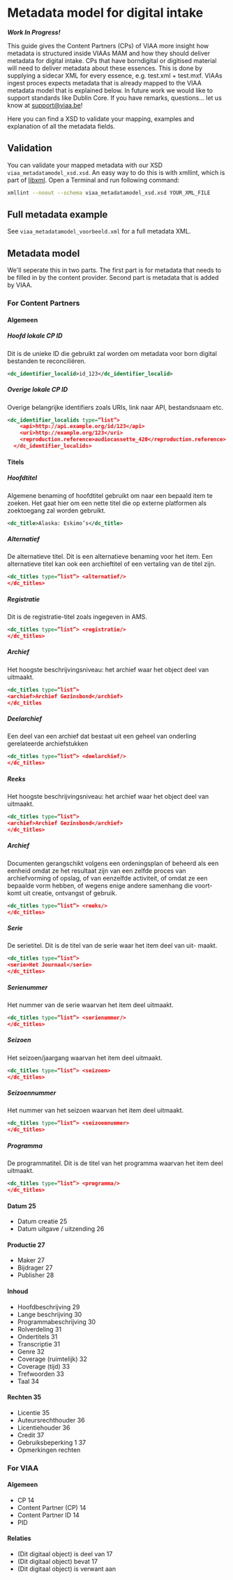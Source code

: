 # Metadata model for digital intake
***Work In Progress!***

This guide gives the Content Partners (CPs) of VIAA more insight how metadata is structured inside VIAAs MAM and how they should deliver metadata for digital intake. CPs that have  borndigital or digitised material will need to deliver metadata about these essences. This is done by supplying a sidecar XML for every essence, e.g. test.xml + test.mxf. VIAAs ingest proces expects metadata that is already mapped to the VIAA metadata model that is explained below. In future work we would like to support standards like Dublin Core. If you have remarks, questions... let us know at support@viaa.be!

Here you can find a XSD to validate your mapping, examples and explanation of all the metadata fields.

## Validation

You can validate your mapped metadata with our XSD `viaa_metadatamodel_xsd.xsd`.
An easy way to do this is with xmllint, which is part of [libxml](http://xmlsoft.org/).
Open a Terminal and run following command:

```bash
xmllint --noout --schema viaa_metadatamodel_xsd.xsd YOUR_XML_FILE
```

## Full metadata example

See `viaa_metadatamodel_voorbeeld.xml` for a full metadata XML.

## Metadata model

We'll seperate this in two parts.
The first part is for metadata that needs to be filled in by the content provider.
Second part is metadata that is added by VIAA.

### For Content Partners

#### Algemeen

##### Hoofd lokale CP ID 
Dit is de unieke ID die gebruikt zal worden om metadata voor born digital bestanden te reconciliëren.  
```xml
<dc_identifier_localid>id_123</dc_identifier_localid>
```

##### Overige lokale CP ID
Overige belangrijke identifiers zoals URIs, link naar API, bestandsnaam etc. 
```xml
<dc_identifier_localids type=”list”>
    <api>http://api.example.org/id/123</api>
    <uri>http://example.org/123</uri>
    <reproduction.reference>audiocassette_420</reproduction.reference>
  </dc_identifier_localids>
```

#### Titels

##### Hoofdtitel
Algemene benaming of hoofdtitel gebruikt om naar een bepaald item te zoeken. Het gaat hier om een nette titel die op externe platformen als zoektoegang zal worden gebruikt.
```xml
<dc_title>Alaska: Eskimo’s</dc_title>
```

##### Alternatief
De alternatieve titel. Dit is een alternatieve benaming voor het item. Een alternatieve titel kan ook een archieftitel of een vertaling van de titel zijn.
```xml
<dc_titles type=”list”> <alternatief/>
</dc_titles>
```

##### Registratie
Dit is de registratie-titel zoals ingegeven in AMS.
```xml
<dc_titles type=”list”> <registratie/>
</dc_titles>
```

##### Archief
Het hoogste beschrijvingsniveau: het archief waar het object deel van uitmaakt.
```xml
<dc_titles type=”list”>
<archief>Archief Gezinsbond</archief>
</dc_titles
```

##### Deelarchief
Een deel van een archief dat bestaat uit een geheel van onderling gerelateerde archiefstukken
```xml
<dc_titles type=”list”> <deelarchief/>
</dc_titles>
```

##### Reeks
Het hoogste beschrijvingsniveau: het archief waar het object deel van uitmaakt.
```xml
<dc_titles type=”list”>
<archief>Archief Gezinsbond</archief>
</dc_titles>
```

##### Archief
Documenten gerangschikt volgens een ordeningsplan of beheerd als een eenheid omdat ze het resultaat zijn van een zelfde proces van archiefvorming of opslag, of van eenzelfde activiteit, of omdat ze een bepaalde vorm hebben, of wegens enige andere samenhang die voort- komt uit creatie, ontvangst of gebruik.
```xml
<dc_titles type=”list”> <reeks/>
</dc_titles>
```

##### Serie
De serietitel. Dit is de titel van de serie waar het item deel van uit- maakt.
```xml
<dc_titles type=”list”>
<serie>Het Journaal</serie>
</dc_titles>
```

##### Serienummer
Het nummer van de serie waarvan het item deel uitmaakt.
```xml
<dc_titles type=”list”> <serienummer/>
</dc_titles>
```

##### Seizoen
Het seizoen/jaargang waarvan het item deel uitmaakt.
```xml
<dc_titles type=”list”> <seizoen>
</dc_titles>
```

##### Seizoennummer
Het nummer van het seizoen waarvan het item deel uitmaakt.
```xml
<dc_titles type=”list”> <seizoennummer>
</dc_titles>
```

##### Programma
De programmatitel. Dit is de titel van het programma waarvan het item deel uitmaakt.
```xml
<dc_titles type=”list”> <programma/>
</dc_titles>
```


#### Datum	25
* Datum creatie	25
* Datum uitgave / uitzending	26

#### Productie	27
* Maker	27
* Bijdrager	27
* Publisher	28

#### Inhoud
* Hoofdbeschrijving	29
* Lange beschrijving	30
* Programmabeschrijving	30
* Rolverdeling	31
* Ondertitels	31
* Transcriptie	31
* Genre	32
* Coverage (ruimtelijk)	32
* Coverage (tijd)	33
* Trefwoorden	33
* Taal	34

####	Rechten	35
* Licentie	35
* Auteursrechthouder	36
* Licentiehouder	36
* Credit	37
* Gebruiksbeperking 1	37
* Opmerkingen rechten

### For VIAA

#### Algemeen
* CP	14
* Content Partner (CP)	14
* Content Partner ID	14
* PID

#### Relaties
* (Dit digitaal object) is deel van	17
* (Dit digitaal object) bevat	17
* (Dit digitaal object) is verwant aan
